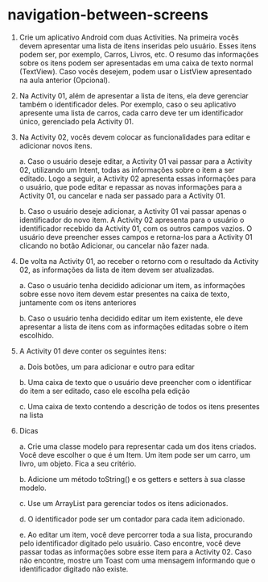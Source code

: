 # navigation-between-screens
1. Crie um aplicativo Android com duas Activities. Na primeira vocês devem apresentar uma lista de itens inseridas pelo usuário. Esses itens podem ser, por exemplo, Carros, Livros, etc. O resumo das informações sobre os itens podem ser apresentadas em uma caixa de texto normal (TextView). Caso vocês desejem, podem usar o ListView apresentado na aula anterior (Opcional).

2. Na Activity 01, além de apresentar a lista de itens, ela deve gerenciar também o identificador deles. Por exemplo, caso o seu aplicativo apresente uma lista de carros, cada carro deve ter um identificador único, gerenciado pela Activity 01.

3. Na Activity 02, vocês devem colocar as funcionalidades para editar e adicionar novos itens. 

    a. Caso o usuário deseje editar, a Activity 01 vai passar para a Activity 02, utilizando um Intent, todas as informações sobre o item a ser editado. Logo a seguir, a Activity 02 apresenta essas informações para o usuário, que pode editar e repassar as novas informações para a Activity 01, ou cancelar e nada ser passado para a Activity 01.

    b. Caso o usuário deseje adicionar, a Activity 01 vai passar apenas o identificador do novo item. A Activity 02 apresenta para o usuário o identificador recebido da Activity 01, com os outros campos vazios. O usuário deve preencher esses campos e retorna-los para a Activity 01 clicando no botão Adicionar, ou cancelar não fazer nada.

4. De volta na Activity 01, ao receber o retorno com o resultado da Activity 02, as informações da lista de item devem ser atualizadas.

    a. Caso o usuário tenha decidido adicionar um item, as informações sobre esse novo item devem estar presentes na caixa de texto, juntamente com os itens anteriores
    
    b. Caso o usuário tenha decidido editar um item existente, ele deve apresentar a lista de itens com as informações editadas sobre o item escolhido.
    
5. A Activity 01 deve conter os seguintes itens:

    a. Dois botões, um para adicionar e outro para editar

    b. Uma caixa de texto que o usuário deve preencher com o identificar do item a ser editado, caso ele escolha pela edição

    c. Uma caixa de texto contendo a descrição de todos os itens presentes na lista

6. Dicas

    a. Crie uma classe modelo para representar cada um dos itens criados. Você deve escolher o que é um Item. Um item pode ser um carro, um livro, um objeto. Fica a seu critério.
    
    b. Adicione um método toString() e os getters e setters à sua classe modelo.
    
    c. Use um ArrayList<Item> para gerenciar todos os itens adicionados.
    
    d. O identificador pode ser um contador para cada item adicionado.
    
    e. Ao editar um item, você deve percorrer toda a sua lista, procurando pelo identificador digitado pelo usuário. Caso encontre, você deve passar todas as informações sobre esse item para a Activity 02. Caso não encontre, mostre um Toast com uma mensagem informando que o identificador digitado não existe.